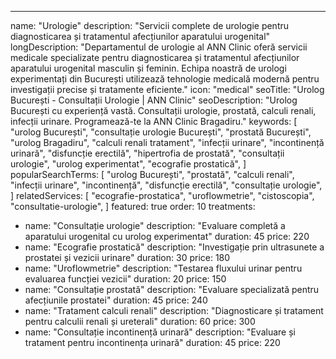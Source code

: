 ---
name: "Urologie"
description: "Servicii complete de urologie pentru diagnosticarea și tratamentul afecțiunilor aparatului urogenital"
longDescription: "Departamentul de urologie al ANN Clinic oferă servicii medicale specializate pentru diagnosticarea și tratamentul afecțiunilor aparatului urogenital masculin și feminin. Echipa noastră de urologi experimentați din București utilizează tehnologie medicală modernă pentru investigații precise și tratamente eficiente."
icon: "medical"
seoTitle: "Urolog București - Consultații Urologie | ANN Clinic"
seoDescription: "Urolog București cu experiență vastă. Consultații urologie, prostată, calculi renali, infecții urinare. Programează-te la ANN Clinic Bragadiru."
keywords:
  [
    "urolog București",
    "consultație urologie București",
    "prostată București",
    "urolog Bragadiru",
    "calculi renali tratament",
    "infecții urinare",
    "incontinență urinară",
    "disfuncție erectilă",
    "hipertrofia de prostată",
    "consultații urologie",
    "urolog experimentat",
    "ecografie prostatică",
  ]
popularSearchTerms:
  [
    "urolog București",
    "prostată",
    "calculi renali",
    "infecții urinare",
    "incontinență",
    "disfuncție erectilă",
    "consultație urologie",
  ]
relatedServices:
  [
    "ecografie-prostatica",
    "uroflowmetrie",
    "cistoscopia",
    "consultatie-urologie",
  ]
featured: true
order: 10
treatments:
  - name: "Consultație urologie"
    description: "Evaluare completă a aparatului urogenital cu urolog experimentat"
    duration: 45
    price: 220
  - name: "Ecografie prostatică"
    description: "Investigație prin ultrasunete a prostatei și vezicii urinare"
    duration: 30
    price: 180
  - name: "Uroflowmetrie"
    description: "Testarea fluxului urinar pentru evaluarea funcției vezicii"
    duration: 20
    price: 150
  - name: "Consultație prostată"
    description: "Evaluare specializată pentru afecțiunile prostatei"
    duration: 45
    price: 240
  - name: "Tratament calculi renali"
    description: "Diagnosticare și tratament pentru calculii renali și ureterali"
    duration: 60
    price: 300
  - name: "Consultație incontinență urinară"
    description: "Evaluare și tratament pentru incontinența urinară"
    duration: 45
    price: 220
